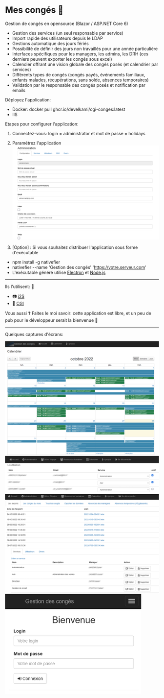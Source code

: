 # Mes congés :sunrise:
Gestion de congés en opensource (Blazor / ASP.NET Core 6)

- Gestion des services (un seul responsable par service)
- Import rapide des utilisateurs depuis le LDAP
- Gestions automatique des jours fériés
- Possibilité de définir des jours non travaillés pour une année particulière
- Interfaces spécifiques pour les managers, les admins, les DRH (ces derniers peuvent exporter les congés sous excel)
- Calendier offrant une vision globale des congés posés (et calendrier par services)
- Différents types de congés (congés payés, événements familiaux, enfants malades, récupérations, sans solde, absences temporaires)
- Validation par le responsable des congés posés et notification par emails

Déployez l'application:
- Docker: docker pull ghcr.io/develkami/cgi-conges:latest
- IIS

Etapes pour configurer l'application:
1. Connectez-vous: login = administrator et mot de passe = holidays

2. Paramétrez l'application
  ![](https://github.com/DevElkami/MesConges/blob/main/admin.png)
  
3. [Option] : Si vous souhaitez distribuer l'application sous forme d'exécutable
- npm install -g nativefier
- nativefier --name 'Gestion des congés' 'https://votre.serveur.com'
- L'exécutable généré utilise [Electron](https://www.electronjs.org/) et [Node.js](https://nodejs.org/fr/)

---
Ils l'utilisent: :sparkling_heart:
- :camera: [i2S](https://www.i2s.fr/fr/)
- :articulated_lorry: [CGI](https://conges.cgi-formation.fr/)

Vous aussi :question: Faites le moi savoir: cette application est libre, et un peu de pub pour le développeur serait la bienvenue :pray:

---
Quelques captures d'écrans:

![](https://github.com/DevElkami/MesConges/blob/main/calendrier.png)
![](https://github.com/DevElkami/MesConges/blob/main/ldap.png)
![](https://github.com/DevElkami/MesConges/blob/main/rh.png)
![](https://github.com/DevElkami/MesConges/blob/main/service.png)
![](https://github.com/DevElkami/MesConges/blob/main/screen.png)
